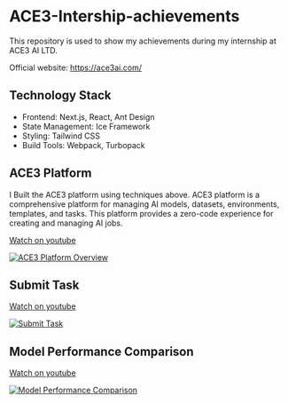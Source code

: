 # ACE3-Intership-achievements
This repository is used to show my achievements during my internship at ACE3 AI LTD.

Official website: https://ace3ai.com/

## Technology Stack
- Frontend: Next.js, React, Ant Design
- State Management: Ice Framework
- Styling: Tailwind CSS
- Build Tools: Webpack, Turbopack

## ACE3 Platform
I Built the ACE3 platform using techniques above. ACE3 platform is a comprehensive platform for managing AI models, datasets, environments, templates, and tasks. This platform provides a zero-code experience for creating and managing AI jobs.

[Watch on youtube](https://www.youtube.com/watch?v=p9-PorpbBFY)

[![ACE3 Platform Overview](https://img.youtube.com/vi/p9-PorpbBFY/hqdefault.jpg)](https://www.youtube.com/watch?v=p9-PorpbBFY)

## Submit Task

[Watch on youtube](https://www.youtube.com/watch?v=AchDzHlfgb4)

[![Submit Task](https://img.youtube.com/vi/AchDzHlfgb4/hqdefault.jpg)](https://www.youtube.com/watch?v=AchDzHlfgb4)

## Model Performance Comparison
[Watch on youtube](https://www.youtube.com/watch?v=OkXnQ__nvvo)

[![Model Performance Comparison](https://img.youtube.com/vi/OkXnQ__nvvo/hqdefault.jpg)](https://www.youtube.com/watch?v=OkXnQ__nvvo)